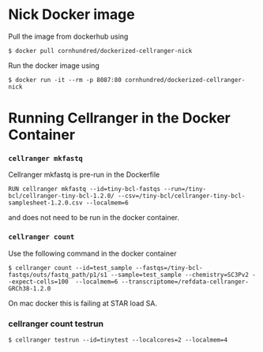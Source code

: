 # Nick Docker image

  Pull the image from dockerhub using

    $ docker pull cornhundred/dockerized-cellranger-nick

  Run the docker image using

    $ docker run -it --rm -p 8087:80 cornhundred/dockerized-cellranger-nick

# Running Cellranger in the Docker Container

  ### `cellranger mkfastq`

  Cellranger mkfastq is pre-run in the Dockerfile

    RUN cellranger mkfastq --id=tiny-bcl-fastqs --run=/tiny-bcl/cellranger-tiny-bcl-1.2.0/ --csv=/tiny-bcl/cellranger-tiny-bcl-samplesheet-1.2.0.csv --localmem=6

  and does not need to be run in the docker container.

  ### `cellranger count`

  Use the following command in the docker container

    $ cellranger count --id=test_sample --fastqs=/tiny-bcl-fastqs/outs/fastq_path/p1/s1 --sample=test_sample --chemistry=SC3Pv2 --expect-cells=100  --localmem=6 --transcriptome=/refdata-cellranger-GRCh38-1.2.0

  On mac docker this is failing at STAR load SA.

  ### cellranger count testrun

    $ cellranger testrun --id=tinytest --localcores=2 --localmem=4